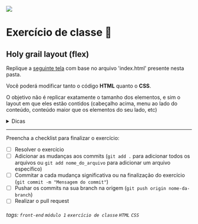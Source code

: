 ![](https://i.imgur.com/xG74tOh.png)

# Exercício de classe 🏫

## Holy grail layout (flex)

Replique a [seguinte tela](https://i.imgur.com/WACcdLy.gif) com base no arquivo 'index.html' presente nesta pasta. 

Você poderá modificar tanto o código **HTML** quanto o **CSS**.

O objetivo não é replicar exatamente o tamanho dos elementos, e sim o layout em que eles estão contidos (cabeçalho acima, menu ao lado do conteúdo, conteúdo maior que os elementos do seu lado, etc)

<details>
  <summary>Dicas</summary>
  <ul>
    <li>Podemos usar criar uma <code>div</code> para ser pai do conteúdo, menu e anúncios afim de controla-los em outra <code>flex-direction</code></li>
  </ul>
</details>

---

Preencha a checklist para finalizar o exercício:

- [ ] Resolver o exercício
- [ ] Adicionar as mudanças aos commits (`git add .` para adicionar todos os arquivos ou `git add nome_do_arquivo` para adicionar um arquivo específico)
- [ ] Commitar a cada mudança significativa ou na finalização do exercício (`git commit -m "Mensagem do commit"`)
- [ ] Pushar os commits na sua branch na origem (`git push origin nome-da-branch`)
- [ ] Realizar o pull request

###### tags: `front-end` `módulo 1` `exercício de classe` `HTML` `CSS`
